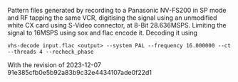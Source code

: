 Pattern files generated by recording to a Panasonic NV-FS200 in SP mode and RF tapping the same VCR, digitising the signal using an unmodified white CX card using S-Video connector, at 8-Bit 28.636MSPS. Limiting the signal to 16MSPS using sox and flac encode it.
Decoding it using
```
vhs-decode input.flac <output> --system PAL --frequency 16.000000 --ct --threads 4 --recheck_phase
```
With the revision of 2023-12-07 91e385cfb0e5b92a83b9c32e4434107ade0f22d1
